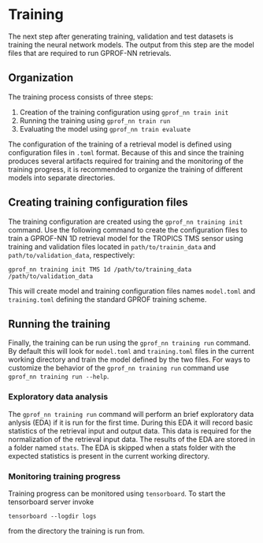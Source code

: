 # Training

The next step after generating training, validation and test datasets is training the neural network models. 
The output from this step are the model files that are required to run GPROF-NN retrievals.

## Organization

The training process consists of three steps:

1. Creation of the training configuration using ``gprof_nn train init``
2. Running the training using ``gprof_nn train run``
3. Evaluating the model using ``gprof_nn train evaluate``

The configuration of the training of a retrieval model is defined using configuration files in ``.toml`` format. Because of this and since the training produces several artifacts required for training and the monitoring of the training progress, it is recommended to organize the training of different models into separate directories.

## Creating training configuration files

The training configuration are created using the ``gprof_nn training init`` command. Use the following command to create the configuration files to train a GPROF-NN 1D retrieval model for the TROPICS TMS sensor using training and validation files located in ``path/to/trainin_data`` and ``path/to/validation_data``, respectively:

```
gprof_nn training init TMS 1d /path/to/training_data /path/to/validation_data
```

This will create model and training configuration files names ``model.toml`` and ``training.toml`` defining the standard GPROF training scheme.

## Running the training

Finally, the training can be run using the ``gprof_nn training run`` command.  By default this will look for ``model.toml`` and ``training.toml`` files in the current working directory and train the model defined by the two files. For ways to customize the behavior of the ``gprof_nn training run`` command use ``gprof_nn training run --help``.

### Exploratory data analysis

The ``gprof_nn training run`` command will perform an brief exploratory data anlysis (EDA) if it is run for the first time. During this EDA it will record basic statistics of the retrieval input and output data. This data is required for the normalization of the retrieval input data. The results of the EDA are stored in a folder named ``stats``. The EDA is skipped when a stats folder with the expected statistics is present in the current working directory.

### Monitoring training progress

Training progress can be monitored using ``tensorboard``. To start the tensorboard server invoke
```
tensorboard --logdir logs
```
from the directory the training is run from.
